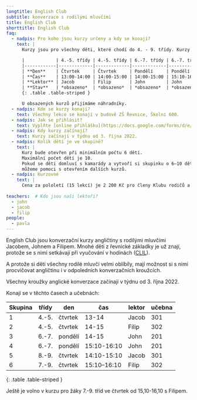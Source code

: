 ```yaml
---
longtitle: English Club
subtitle: konverzace s rodilými mluvčími
title: English Club
shorttitle: English Club
faq:
  - nadpis: Pro koho jsou kurzy určeny a kdy se konají?
    text: |
      Kurzy jsou pro všechny děti, které chodí do 4. - 9. třídy. Kurzy jsou rozděleny podle věku (tříd) – do jednoho kurzu tedy chodí děti ze dvou ročníků.

      |            | 4.-5. třídy | 4.-5. třídy | 6.-7. třídy | 6.-7. třídy | 8.-9. třídy | 7.-9. třídy | 
      |------------|-------------|-------------|-------------|-------------|-------------|-------------|
      | **Den**    | Čtvrtek     | Čtvrtek     | Pondělí     | Pondělí     | Čtvrtek     | Čtvrtek     |
      | **Čas**    | 13:00-14:00 | 14:00-15:00 | 14:00-15:00 | 15:10-16:10 | 14:00-15:00 | 15:10-16:10 |
      | **Lektor** | Jacob       | Filip       | John        | John        | Jacob       | Filip       |
      | **Stav**   | *obsazeno*  | *obsazeno*  | *obsazeno*  | *obsazeno*  | *obsazeno*  | **volné**   |
      {: .table .table-striped }

      U obsazených kurzů přijímáme náhradníky. 
  - nadpis: Kde se kurzy konají? 
    text: Všechny lekce se konají v budově ZŠ Řevnice, Školní 600. 
  - nadpis: Jak se přihlásit?
    text: Vyplňte [online přihlášku](https://docs.google.com/forms/d/e/1FAIpQLSdO8KzDGGmtk26i3Wc9iT4CjSOAD60QqzCRXG41-zHVbDe4Ww/viewform?usp=pp_url).
  - nadpis: Kdy kurzy začínají?
    text: Kurzy začínají v týdnu od 3. října 2022. 
  - nadpis: Kolik dětí je ve skupině? 
    text: |
      Kurz bude otevřen při minimálním počtu 6 dětí. 
      Maximální počet dětí je 10. 
      Pokud se děti domluví s kamarády a vytvoří si skupinku o 6–10 dětech, 
      můžeme pomoci s otevřením dalších kurzů.  
  - nadpis: Kurzovné
    text: |
      Cena za pololetí (15 lekcí) je 2 200 Kč pro členy Klubu rodičů a přátel školy ZŠ Řevnice, 2 500 Kč pro nečleny.
      
teachers:  # Kdo jsou naši lektoři?
  - john
  - jacob
  - filip
people:
  - pavla
---
```

English Club jsou konverzační kurzy angličtiny s rodilými mluvčími Jacobem, Johnem a Filipem.  Mnohé děti z řevnické základky je už znají, protože se s nimi setkávají při vyučování v hodinách ([CLIL](/aktivity/clil)).

A protože si děti všechny rodilé mluvčí velmi oblíbily, mají možnost si s nimi procvičovat angličtinu i v odpoledních konverzačních kroužcích. 

Všechny kroužky anglické konverzace začínají v týdnu od 3. října 2022. 

Konají se v těchto časech a učebnách:

| Skupina | třídy | den     | čas          | lektor  | učebna |
|---------|-------|---------|--------------|---------|--------|
| 1       | 4.-5. | čtvrtek | 13-14        | Jacob	 | 301    |
| 2       | 4.-5. | čtvrtek | 14-15        | Filip	 | 302    |
| 3       | 6.-7. | pondělí | 14-15        | John	   | 201    |
| 4       | 6.-7. | pondělí | 15:10-16:10  | John	   | 201    |
| 5       | 8.-9. | čtvrtek | 14:10-15:10  | Jacob	 | 301    |
| 6       | 7.-9. | čtvrtek | 15:10–16:10  | Filip 	 | 302    |
{: .table .table-striped }

Ještě je volno v kurzu pro žáky 7.-9. tříd ve čtvrtek od 15,10-16,10 s Filipem. 






